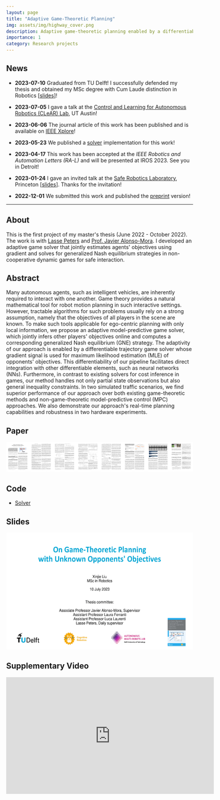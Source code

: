 ```yaml
---
layout: page
title: "Adaptive Game-Theoretic Planning"
img: assets/img/highway_cover.png
description: Adaptive game-theoretic planning enabled by a differentiable game solver
importance: 1
category: Research projects
---
```


## News

* **2023-07-10** Graduated from TU Delft! I successfully defended my thesis and obtained my MSc degree with Cum Laude distinction in Robotics \[[slides](https://xinjie-liu.github.io/static/talks/Xinjie2023TUD.pdf)\]! 

* **2023-07-05** I gave a talk at the [Control and Learning for Autonomous Robotics (CLeAR) Lab](https://clearoboticslab.github.io/), UT Austin!  

* **2023-06-06** The journal article of this work has been published and is available on [IEEE Xplore](https://ieeexplore.ieee.org/document/10137879?source=authoralert)!

* **2023-05-23** We published a [solver](https://github.com/JuliaGameTheoreticPlanning/MCPTrajectoryGameSolver.jl) implementation for this work!

* **2023-04-17** This work has been accepted at the *IEEE Robotics and Automation Letters (RA-L)* and will be presented at IROS 2023. See you in Detroit!

* **2023-01-24** I gave an invited talk at the [Safe Robotics Laboratory](https://saferobotics.princeton.edu/), Princeton \[[slides](https://xinjie-liu.github.io/static/talks/liu2023learning.pdf)\]. Thanks for the invitation!

* **2022-12-01** We submitted this work and published the [preprint](https://arxiv.org/abs/2211.13779) version!

---

## About 

This is the first project of my master's thesis (June 2022 - October 2022). The work is with [Lasse Peters](https://lasse-peters.net/) and [Prof. Javier Alonso-Mora](https://www.autonomousrobots.nl/index.html). I developed an adaptive game solver that jointly estimates agents' objectives using gradient and solves for generalized Nash equilibrium strategies in non-cooperative dynamic games for safe interaction.

<!-- ![husky_simulation](https://media.githubusercontent.com/media/xinjie-liu/xinjie-liu.github.io/main/assets/img/highway_inference.gif){: width="650"}

![husky_simulation](/assets/img/highway_traj.png){: width="650"}

![husky_simulation](https://media.githubusercontent.com/media/xinjie-liu/xinjie-liu.github.io/main/assets/img/jackal.gif){: width="650"} -->

## Abstract

Many autonomous agents, such as intelligent vehicles, are inherently required to interact with one another. Game theory provides a natural mathematical tool for robot motion planning in such interactive settings. However, tractable algorithms for such problems usually rely on a strong assumption, namely that the objectives of all players in the scene are known. To make such tools applicable for ego-centric planning with only local information, we propose an adaptive model-predictive game solver, which jointly infers other players' objectives online and computes a corresponding generalized Nash equilibrium (GNE) strategy. The adaptivity of our approach is enabled by a differentiable trajectory game solver whose gradient signal is used for maximum likelihood estimation (MLE) of opponents' objectives. This differentiability of our pipeline facilitates direct integration with other differentiable elements, such as neural networks (NNs). Furthermore, in contrast to existing solvers for cost inference in games, our method handles not only partial state observations but also general inequality constraints. In two simulated traffic scenarios, we find superior performance of our approach over both existing game-theoretic methods and non-game-theoretic model-predictive control (MPC) approaches. We also demonstrate our approach's real-time planning capabilities and robustness in two hardware experiments.

## Paper


<!-- <a href ="https://arxiv.org/abs/2211.13779"><img src="/assets/img/liu2023ral_teaser.png"></a> -->

<a href ="https://ieeexplore.ieee.org/document/10137879"><img src="/assets/img/liu2023ral_teaser.png"></a>


## Code

* [Solver](https://github.com/JuliaGameTheoreticPlanning/MCPTrajectoryGameSolver.jl)

## Slides

<a href ="https://xinjie-liu.github.io/static/talks/Xinjie2023TUD.pdf"><img src="/assets/img/Xinjie2023TUD-1.png" width = "560" height = "315"></a>

## Supplementary Video

<iframe width="560" height="315" src="https://www.youtube.com/embed/f0KJuCC1Xyo" title="YouTube video player" frameborder="0" allow="accelerometer; autoplay; clipboard-write; encrypted-media; gyroscope; picture-in-picture; web-share" allowfullscreen></iframe>



<!-- <iframe width="560" height="315" src="https://www.youtube.com/embed/YCjbeF9gd8k" title="YouTube video player" frameborder="0" allow="accelerometer; autoplay; clipboard-write; encrypted-media; gyroscope; picture-in-picture" allowfullscreen></iframe> -->

<!-- Human-robot interaction experiment:

The robot actively infers the human's intention and tracks the human w.r.t. collision avoidance

<iframe width="560" height="315" src="https://www.youtube.com/embed/VhqwuZe9V0s" title="YouTube video player" frameborder="0" allow="accelerometer; autoplay; clipboard-write; encrypted-media; gyroscope; picture-in-picture" allowfullscreen></iframe> -->

<!-- <iframe width="880" height="495" src="https://www.youtube.com/watch?v=kVon1kuIvjg" title="YouTube video player" frameborder="0" allow="accelerometer; autoplay; clipboard-write; encrypted-media; gyroscope; picture-in-picture" allowfullscreen></iframe> -->


